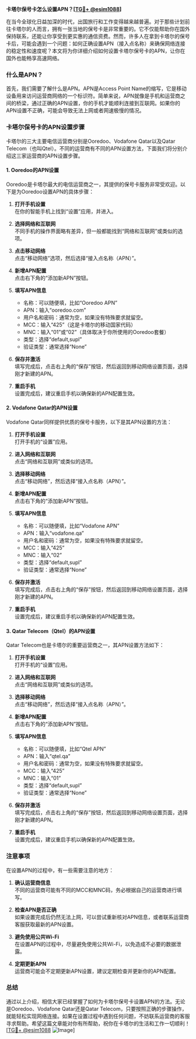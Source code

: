 **卡塔尔保号卡怎么设置APN？[[TG💪+ @esim1088](https://t.me/s/esim1088)]**

在当今全球化日益加深的时代，出国旅行和工作变得越来越普遍。对于那些计划前往卡塔尔的人而言，拥有一张当地的保号卡是非常重要的。它不仅能帮助你在国外保持联系，还能让你享受到更实惠的通信资费。然而，许多人在拿到卡塔尔的保号卡后，可能会遇到一个问题：如何正确设置APN（接入点名称）来确保网络连接的稳定性和速度呢？本文将为你详细介绍如何设置卡塔尔保号卡的APN，让你在国外也能畅享高速网络。

### 什么是APN？

首先，我们需要了解什么是APN。APN是Access Point Name的缩写，它是移动设备用来访问运营商网络的一个标识符。简单来说，APN就像是手机和运营商之间的桥梁，通过正确的APN设置，你的手机才能顺利连接到互联网。如果你的APN设置不正确，可能会导致无法上网或者网速极慢的情况。

### 卡塔尔保号卡的APN设置步骤

卡塔尔的三大主要电信运营商分别是Ooredoo、Vodafone Qatar以及Qatar Telecom（也叫Qtel）。不同的运营商有不同的APN设置方法，下面我们将分别介绍这三家运营商的APN设置步骤。

#### 1. Ooredoo的APN设置

Ooredoo是卡塔尔最大的电信运营商之一，其提供的保号卡服务非常受欢迎。以下是为Ooredoo设置APN的具体步骤：

1. **打开手机设置**  
   在你的智能手机上找到“设置”应用，并进入。

2. **选择网络和互联网**  
   不同手机的操作界面略有差异，但一般都能找到“网络和互联网”或类似的选项。

3. **点击移动网络**  
   点击“移动网络”选项，然后选择“接入点名称（APN）”。

4. **新增APN配置**  
   点击右下角的“添加新APN”按钮。

5. **填写APN信息**  
   - 名称：可以随便填，比如“Ooredoo APN”
   - APN：输入“ooredoo.com”
   - 用户名和密码：通常为空，如果没有特殊要求就留空。
   - MCC：输入“425”（这是卡塔尔的移动国家代码）
   - MNC：输入“01”或“02”（具体取决于你所使用的Ooredoo套餐）
   - 类型：选择“default,supl”
   - 验证类型：通常选择“None”

6. **保存并激活**  
   填写完成后，点击右上角的“保存”按钮，然后返回到移动网络设置页面，选择刚才新建的APN。

7. **重启手机**  
   设置完成后，建议重启手机以确保新的APN配置生效。

#### 2. Vodafone Qatar的APN设置

Vodafone Qatar同样提供优质的保号卡服务，以下是其APN设置的方法：

1. **打开手机设置**  
   打开手机的“设置”应用。

2. **进入网络和互联网**  
   点击“网络和互联网”或类似的选项。

3. **选择移动网络**  
   点击“移动网络”，然后选择“接入点名称（APN）”。

4. **新增APN配置**  
   点击右下角的“添加新APN”按钮。

5. **填写APN信息**  
   - 名称：可以随便填，比如“Vodafone APN”
   - APN：输入“vodafone.qa”
   - 用户名和密码：通常为空，如果没有特殊要求就留空。
   - MCC：输入“425”
   - MNC：输入“02”
   - 类型：选择“default,supl”
   - 验证类型：通常选择“None”

6. **保存并激活**  
   填写完成后，点击右上角的“保存”按钮，然后返回到移动网络设置页面，选择刚才新建的APN。

7. **重启手机**  
   设置完成后，建议重启手机以确保新的APN配置生效。

#### 3. Qatar Telecom（Qtel）的APN设置

Qatar Telecom也是卡塔尔的重要运营商之一，其APN设置方法如下：

1. **打开手机设置**  
   打开手机的“设置”应用。

2. **进入网络和互联网**  
   点击“网络和互联网”或类似的选项。

3. **选择移动网络**  
   点击“移动网络”，然后选择“接入点名称（APN）”。

4. **新增APN配置**  
   点击右下角的“添加新APN”按钮。

5. **填写APN信息**  
   - 名称：可以随便填，比如“Qtel APN”
   - APN：输入“qtel.qa”
   - 用户名和密码：通常为空，如果没有特殊要求就留空。
   - MCC：输入“425”
   - MNC：输入“01”
   - 类型：选择“default,supl”
   - 验证类型：通常选择“None”

6. **保存并激活**  
   填写完成后，点击右上角的“保存”按钮，然后返回到移动网络设置页面，选择刚才新建的APN。

7. **重启手机**  
   设置完成后，建议重启手机以确保新的APN配置生效。

### 注意事项

在设置APN的过程中，有一些需要注意的地方：

1. **确认运营商信息**  
   不同的运营商可能有不同的MCC和MNC码，务必根据自己的运营商进行填写。

2. **检查APN是否正确**  
   如果设置完成后仍然无法上网，可以尝试重新核对APN信息，或者联系运营商客服获取最新的APN设置。

3. **避免使用公共Wi-Fi**  
   在设置APN的过程中，尽量避免使用公共Wi-Fi，以免造成不必要的数据泄露。

4. **定期更新APN**  
   运营商可能会不定期更新APN设置，建议定期检查并更新你的APN配置。

### 总结

通过以上介绍，相信大家已经掌握了如何为卡塔尔保号卡设置APN的方法。无论是Ooredoo、Vodafone Qatar还是Qatar Telecom，只要按照正确的步骤操作，就能轻松实现网络连接。如果在设置过程中遇到任何问题，不妨联系运营商的客服寻求帮助。希望这篇文章能对你有所帮助，祝你在卡塔尔的生活和工作一切顺利！[[TG💪+ @esim1088](https://t.me/s/esim1088) ![Image](https://i.postimg.cc/4NQfJmqS/Snipaste-2025-05-13-00-14-12.png)]